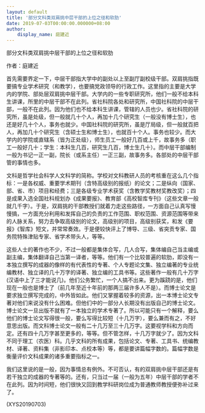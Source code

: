 ```yaml
---
layout: default
title: '部分文科类双肩挑中层干部的上位之径和软肋'
date: 2019-07-03T00:00:00.000000+08:00
author:
    display_name: 庭建近
---
```


部分文科类双肩挑中层干部的上位之径和软肋

作者：庭建近

首先需要界定一下，中层干部指大学中的副处以上至副厅副校级干部。双肩挑指既要搞专业学术研究（和教学），也要搞党政领导的行政工作。这里指的主要是大学内的学院、部处层双肩挑中层干部。大学内的一些专职研究所，他们一般不给本科生讲课，所里的中层干部不在此列。省社科院各处和研究所，中国社科院的中层干部，一般不在此列。因为他们也不给本科生讲课，管辖的人员也少。省社科院的研究所，虽是处级，但一般就几十个人，再加十几个研究生（一般没有博士生），也还是好几十个人，事务也就少。中国社科院的研究所，虽是厅局级，但一般就百把人，再加几十个研究生（含硕士生和博士生），也就百十个人。事务也较少。而大学内的学院或直辖系（皆为正处级），师生员工一般好几百或上千，故事务多（职工一般好几十；学生：本科生几百，研究生几百，博士生几十）。而中层干部编制一般为书记一正一副，院长（或系主任）一正三副，故事务多。各部处的中层干部管的事情也多。

文科是哲学社会科学人文科学的简称。学校对文科教研人员的考核重在这么几个指标：一是各权威、重要学术期刊（含特高级别的报纸）的论文；二是纵向（国家、部、省、市）项目和经费；三是各级专业学术获奖（含教学奖教材奖教改奖）；四是成果入选全国社科规划办《成果要报》、教育部《高校智库专刊》（这些文章一般就几千字）。于是，双肩挑的干部教授们就着力走这些路径，一方面自己认真写慢慢搞，一方面充分利用和发挥自己的负责的工作范围、职权范围、资源范围等带来的人脉关系，努力去争取高级别的论文，高级别的项目，高级别获奖，和发《要报》《智库》短文，并常常奏效。于是便较快评上了博导、三级、省突贡专家、国务院特殊津贴专家、省学术带头人，等等。

这些人士的著作也不少，不过一般都是集体合写，几人合写，集体编自己当主编或副主编，集体翻译自己当第一译者，等等。他们有一个比较普遍的软肋，即没有一本独立撰写的成器的像样的有代表性的专著、个人专题论文集、独立编著的专业统编教材、独立译的几十万字的译著、独立编的工具书等。这些著作一般有几十万字(汉语中上了三才能说几)。他们公务繁忙，一个人搞不出来。更为蹊跷的是，他们现在一般也是博士了（前几年至近十年前的那两三届许多人不是）。而博士论文是要求独立撰写完成的，中外皆如此。他们又掌握着较多的资源，出一本博士论文专著对他们来说没有什么困难。但他们中的一部分人长期没有出版自己的博士论文。博士论文一旦出版不就有了一本独立的学术专著了。所以可能只有一个解释，要么他们的博士论文写得很一般，要么写得比较短（十几万字），要么兼而有之，不好意思出版。而文科博士论文一般有二十几万至三十几万字。这要视学科和方向而定。还有四十几万字甚至更多的，等等。但不管怎样，十几万字就少了。因为文科不同于理工（农医）科。几乎文科的所有成果，包括论文、专著、工具书、统编教材、译著、资料集（非影印本、点校本等）等，都是要讲篇幅字数的。篇幅字数是衡量评价文科成果的诸多重要指标之一。

我们这里说的是一般，因为事情总有例外。不可否认，有的双肩挑中层干部还是有若干独立的成器的专著等的。还有，只当过一届（一般为五年）中层干部的学者不在此列。因为时间短，他们很快又回到教学科研岗位成为普通教师教授便弥补过来了。

(XYS20190703)

